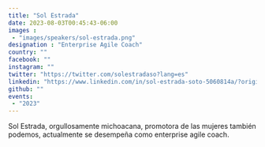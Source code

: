 ```yaml
---
title: "Sol Estrada"
date: 2023-08-03T00:45:43-06:00
images : 
 - "images/speakers/sol-estrada.png"
designation : "Enterprise Agile Coach"
country: ""
facebook: ""
instagram: ""
twitter: "https://twitter.com/solestradaso?lang=es"
linkedin: "https://www.linkedin.com/in/sol-estrada-soto-5060814a/?originalSubdomain=mx"
github: ""
events: 
 - "2023"
---
```


Sol Estrada, orgullosamente michoacana, promotora de las mujeres también podemos, actualmente se desempeña como enterprise agile coach.